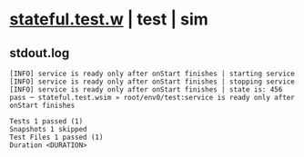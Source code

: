 # [stateful.test.w](../../../../../../tests/sdk_tests/service/stateful.test.w) | test | sim

## stdout.log
```log
[INFO] service is ready only after onStart finishes | starting service
[INFO] service is ready only after onStart finishes | stopping service
[INFO] service is ready only after onStart finishes | state is: 456
pass ─ stateful.test.wsim » root/env0/test:service is ready only after onStart finishes

Tests 1 passed (1)
Snapshots 1 skipped
Test Files 1 passed (1)
Duration <DURATION>
```

